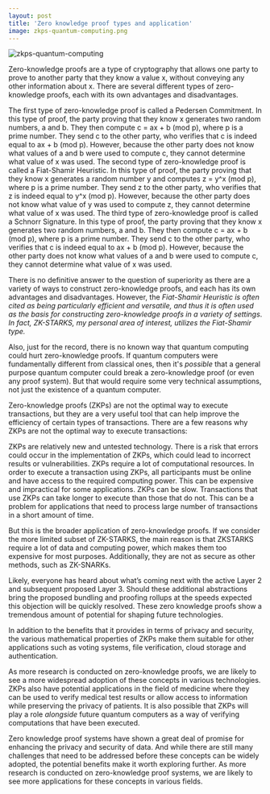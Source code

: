 ```yaml
---
layout: post
title: 'Zero knowledge proof types and application'
image: zkps-quantum-computing.png
---
```


![zkps-quantum-computing]({{site.url}}/assets/img/zkps-quantum-computing.png)

Zero-knowledge proofs are a type of cryptography that allows one party to prove to another party that they know a value x, without conveying any other information about x. There are several different types of zero-knowledge proofs, each with its own advantages and disadvantages. 

The first type of zero-knowledge proof is called a Pedersen Commitment. In this type of proof, the party proving that they know x generates two random numbers, a and b. They then compute c = ax + b (mod p), where p is a prime number. They send c to the other party, who verifies that c is indeed equal to ax + b (mod p). However, because the other party does not know what values of a and b were used to compute c, they cannot determine what value of x was used.
The second type of zero-knowledge proof is called a Fiat-Shamir Heuristic. In this type of proof, the party proving that they know x generates a random number y and computes z = y^x (mod p), where p is a prime number. They send z to the other party, who verifies that z is indeed equal to y^x (mod p). However, because the other party does not know what value of y was used to compute z, they cannot determine what value of x was used. 
The third type of zero-knowledge proof is called a Schnorr Signature. In this type of proof, the party proving that they know x generates two random numbers, a and b. They then compute c = ax + b (mod p), where p is a prime number. They send c to the other party, who verifies that c is indeed equal to ax + b (mod p). However, because the other party does not know what values of a and b were used to compute c, they cannot determine what value of x was used.

There is no definitive answer to the question of superiority as there are a variety of ways to construct zero-knowledge proofs, and each has its own advantages and disadvantages. However, the *Fiat-Shamir Heuristic is often cited as being particularly efficient and versatile, and thus it is often used as the basis for constructing zero-knowledge proofs in a variety of settings*. _In fact, ZK-STARKS, my personal area of interest, utilizes the Fiat-Shamir type._

Also, just for the record, there is no known way that quantum computing could hurt zero-knowledge proofs. If quantum computers were fundamentally different from classical ones, then it's _possible_ that a general purpose quantum computer could break a zero-knowledge proof (or even any proof system). But that would require some very technical assumptions, not just the existence of a quantum computer. 

Zero-knowledge proofs (ZKPs) are not the optimal way to execute transactions, but they are a very useful tool that can help improve the efficiency of certain types of transactions. 
There are a few reasons why ZKPs are not the optimal way to execute transactions: 

ZKPs are relatively new and untested technology. There is a risk that errors could occur in the implementation of ZKPs, which could lead to incorrect results or vulnerabilities. 
ZKPs require a lot of computational resources. In order to execute a transaction using ZKPs, all participants must be online and have access to the required computing power. This can be expensive and impractical for some applications.
ZKPs can be slow. Transactions that use ZKPs can take longer to execute than those that do not. This can be a problem for applications that need to process large number of transactions in a short amount of time.

But this is the broader application of zero-knowledge proofs. If we consider the more limited subset of ZK-STARKS, the main reason is that ZKSTARKS require a lot of data and computing power, which makes them too expensive for most purposes. Additionally, they are not as secure as other methods, such as ZK-SNARKs.

Likely, everyone has heard about what’s coming next with the active Layer 2 and subsequent proposed Layer 3. Should these additional abstractions bring the proposed bundling and proofing rollups at the speeds expected this objection will be quickly resolved.  These zero knowledge proofs show a tremendous amount of potential for shaping future technologies.

In addition to the benefits that it provides in terms of privacy and security, the various mathematical properties of ZKPs make them suitable for other applications such as 
voting systems, file verification, cloud storage and authentication. 

As more research is conducted on zero-knowledge proofs, we are likely to see a more widespread adoption of these concepts in various technologies. ZKPs also have potential applications in the field of medicine where they can be used to verify medical test results or allow access to information while preserving the privacy of patients. 
It is also possible that ZKPs will play a role _alongside_ future quantum computers as a way of verifying computations that have been executed.

Zero knowledge proof systems have shown a great deal of promise for enhancing the privacy and security of data. And while there are still many challenges that need to be addressed before these concepts can be widely adopted, the potential benefits make it worth exploring further. As more research is conducted on zero-knowledge proof systems, we are likely to see more applications for these concepts in various fields.